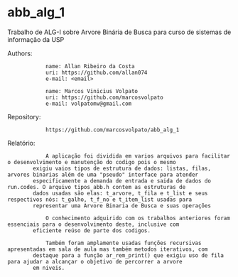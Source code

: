 # abb_alg_1
Trabalho de ALG-I sobre Arvore Binária de Busca para curso de sistemas de informação da USP

 Authors:	 	
 
				name: Allan Ribeiro da Costa
				uri: https://github.com/allan074
				e-mail: <email>

         		name: Marcos Vinicius Volpato
 				uri: https://github.com/marcosvolpato
				e-mail: volpatomv@gmail.com
				
 Repository: 	
 
				https://github.com/marcosvolpato/abb_alg_1
 
 Relatório: 	
 
				A aplicação foi dividida em varios arquivos para facilitar o desenvolvimento e manutenção do codigo pois o mesmo 
			exigiu vaios tipos de estrutura de dados: listas, filas, arvores binarias além de uma "pseudo" interface para atender 
			especificamente a demanda de entrada e saida de dados do run.codes. O arquivo tipos_abb.h contem as estruturas de 
			dados usadas são elas: t_arvore, t_fila e t_list e seus respectivos nós: t_galho, t_f_no e t_item_list usadas para 
			representar uma Arvore Binaria de Busca e suas operações
			
				O conhecimento adquirido com os trabalhos anteriores foram essenciais para o desenvolvimento deste, inclusive com
			eficiente reúso de parte dos codigos.
			
				Também foram amplamente usadas funções recursivas apresentadas em sala de aula mas também metodos iterativos, com
			destaque para a função ar_rem_print() que exigiu uso de fila para ajudar a alcançar o objetivo de percorrer a arvore 
			em niveis.